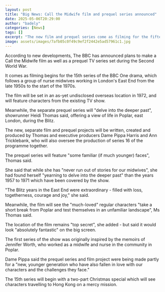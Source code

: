```yaml
---
layout: post
title: "Big News: Call the Midwife film and prequel series announced"
date: 2025-05-06T20:29:00
author: "badely"
categories: [News]
tags: []
excerpt: "The new film and prequel series come as filming for the fifteenth series of the drama begins."
image: assets/images/7afb05c0f49c9ef2f2442e5ad57961c1.jpg
---
```


According to new developments, The BBC has announced plans to make a Call the Midwife film as well as a prequel TV series set during the Second World War.

It comes as filming begins for the 15th series of the BBC One drama, which follows a group of nurse midwives working in London's East End from the late 1950s to the start of the 1970s.

The film will be set in an as-yet undisclosed overseas location in 1972, and will feature characters from the existing TV show.

Meanwhile, the separate prequel series will "delve into the deeper past", showrunner Heidi Thomas said, offering a view of life in Poplar, east London, during the Blitz.

The new, separate film and prequel projects will be written, created and produced by Thomas and executive producers Dame Pippa Harris and Ann Tricklebank, who will also oversee the production of series 16 of the programme together.

The prequel series will feature "some familiar (if much younger) faces", Thomas said.

She said that while she has "never run out of stories for our midwives", she had found herself "yearning to delve into the deeper past" than the years 1957 to 1971 which have been covered by the show.

"The Blitz years in the East End were extraordinary - filled with loss, togetherness, courage and joy," she said.

Meanwhile, the film will see the "much-loved" regular characters "take a short break from Poplar and test themselves in an unfamiliar landscape", Ms Thomas said.

The location of the film remains "top secret", she added - but said it would look "absolutely fantastic" on the big screen.

The first series of the show was originally inspired by the memoirs of Jennifer Worth, who worked as a midwife and nurse in the community in Poplar.

Dame Pippa said the prequel series and film project were being made partly for a "new, younger generation who have also fallen in love with our characters and the challenges they face."

The 15th series will begin with a two-part Christmas special which will see characters travelling to Hong Kong on a mercy mission.

